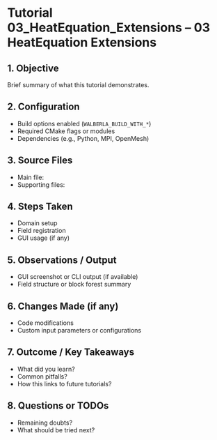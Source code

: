 # Tutorial 03_HeatEquation_Extensions – 03 HeatEquation Extensions

## 1. Objective
Brief summary of what this tutorial demonstrates.

## 2. Configuration
- Build options enabled (`WALBERLA_BUILD_WITH_*`)
- Required CMake flags or modules
- Dependencies (e.g., Python, MPI, OpenMesh)

## 3. Source Files
- Main file: 
- Supporting files: 

## 4. Steps Taken
- Domain setup
- Field registration
- GUI usage (if any)

## 5. Observations / Output
- GUI screenshot or CLI output (if available)
- Field structure or block forest summary

## 6. Changes Made (if any)
- Code modifications
- Custom input parameters or configurations

## 7. Outcome / Key Takeaways
- What did you learn?
- Common pitfalls?
- How this links to future tutorials?

## 8. Questions or TODOs
- Remaining doubts?
- What should be tried next?
